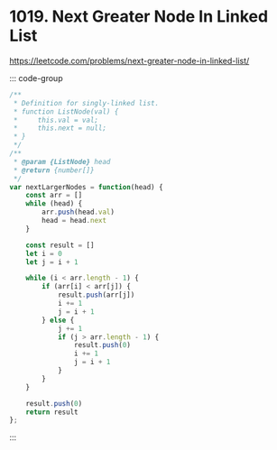 # 1019. Next Greater Node In Linked List

https://leetcode.com/problems/next-greater-node-in-linked-list/

::: code-group

```js [JavaScript]
/**
 * Definition for singly-linked list.
 * function ListNode(val) {
 *     this.val = val;
 *     this.next = null;
 * }
 */
/**
 * @param {ListNode} head
 * @return {number[]}
 */
var nextLargerNodes = function(head) {
    const arr = []
    while (head) {
        arr.push(head.val)
        head = head.next
    }

    const result = []
    let i = 0
    let j = i + 1

    while (i < arr.length - 1) {
        if (arr[i] < arr[j]) {
            result.push(arr[j])
            i += 1
            j = i + 1
        } else {
            j += 1
            if (j > arr.length - 1) {
                result.push(0)
                i += 1
                j = i + 1
            }
        }
    }

    result.push(0)
    return result
};
```

:::
